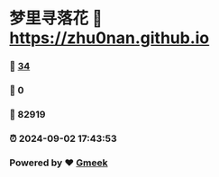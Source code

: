 # 梦里寻落花 :link: https://zhu0nan.github.io 
### :page_facing_up: [34](https://zhu0nan.github.io/tag.html) 
### :speech_balloon: 0 
### :hibiscus: 82919 
### :alarm_clock: 2024-09-02 17:43:53 
### Powered by :heart: [Gmeek](https://github.com/Meekdai/Gmeek)
